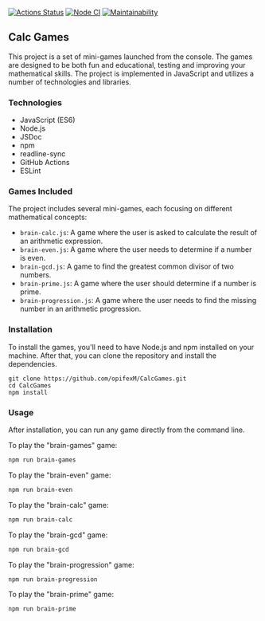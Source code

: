 [![Actions Status](https://github.com/opifexM/CalcGames/actions/workflows/hexlet-check.yml/badge.svg)](https://github.com/opifexM/CalcGames/actions/workflows/hexlet-check.yml)
[![Node CI](https://github.com/opifexM/CalcGames/actions/workflows/nodejs.yml/badge.svg)](https://github.com/opifexM/CalcGames/actions/workflows/nodejs.yml)
[![Maintainability](https://api.codeclimate.com/v1/badges/7632ba626da107e573c0/maintainability)](https://codeclimate.com/github/opifexM/CalcGames/maintainability)

## Calc Games

This project is a set of mini-games launched from the console. 
The games are designed to be both fun and educational, testing and improving your mathematical skills. 
The project is implemented in JavaScript and utilizes a number of technologies and libraries.


### Technologies

-   JavaScript (ES6)
-   Node.js
-   JSDoc
-   npm
-   readline-sync
-   GitHub Actions
-   ESLint

### Games Included

The project includes several mini-games, each focusing on different mathematical concepts:

- `brain-calc.js`: A game where the user is asked to calculate the result of an arithmetic expression.
- `brain-even.js`: A game where the user needs to determine if a number is even.
- `brain-gcd.js`: A game to find the greatest common divisor of two numbers.
- `brain-prime.js`: A game where the user should determine if a number is prime.
- `brain-progression.js`: A game where the user needs to find the missing number in an arithmetic progression.

### Installation

To install the games, you'll need to have Node.js and npm installed on your machine. After that, you can clone the repository and install the dependencies.

```
git clone https://github.com/opifexM/CalcGames.git
cd CalcGames
npm install
```

### Usage
After installation, you can run any game directly from the command line. 

To play the "brain-games" game:
```bash
npm run brain-games
```

To play the "brain-even" game:
```bash
npm run brain-even
```

To play the "brain-calc" game:
```bash
npm run brain-calc
```

To play the "brain-gcd" game:
```bash
npm run brain-gcd
```

To play the "brain-progression" game:
```bash
npm run brain-progression
```

To play the "brain-prime" game:
```bash
npm run brain-prime
```